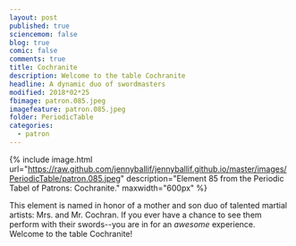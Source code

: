 ```yaml
---
layout: post
published: true
sciencemom: false
blog: true
comic: false
comments: true
title: Cochranite
description: Welcome to the table Cochranite
headline: A dynamic duo of swordmasters
modified: 2018*02*25
fbimage: patron.085.jpeg
imagefeature: patron.085.jpeg
folder: PeriodicTable
categories:
  - patron
---
```


{% include image.html url="https://raw.github.com/jennyballif/jennyballif.github.io/master/images/PeriodicTable/patron.085.jpeg" description="Element 85 from the Periodic Tabel of Patrons: Cochranite." maxwidth="600px" %}

This element is named in honor of a mother and son duo of talented martial artists: Mrs. and Mr. Cochran. If you ever have a chance to see them perform with their swords--you are in for an _awesome_ experience. Welcome to the table Cochranite!
